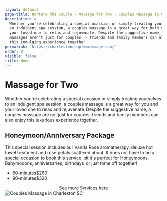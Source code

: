 ```yaml
---
layout: default
page-title: Nurture the Couple - Massage for Two - Couples Massage in Charleston SC
description: >-
  Whether you're celebrating a special ocassion or simply treating yourself to
  an indulgent spa session, a couples massage is a great way for both you and
  your loved one to relax and rejuvenate. Despite the suggestive name, couples
  massages aren't just for couples -- friends and family members can also enjoy
  this indulging experience together.
permalink: 'https://charlestoncouplesmassage.com/'
order: 0
visible: false
title: Home
---
```

# Massage for Two

Whether you're celebrating a special occasion or simply treating yourselves to an indulgent spa session, a couples massage is a great way for you and your loved one to relax and rejuvenate.  Despite the suggestive name, a couples massage are not just for couples: friends and family members can also enjoy this luxurious experience together.



## Honeymoon/Anniversary Package

This special session includes our Vanilla Rose aromatherapy, deluxe hot towel treatment and rose petals scattered about.  It does not have to be a special occasion to book this service, bit it's perfect for Honeymoons, Babymooons, anniversaries, birthdays, or just tome off together!

<ul class="dotted-list">

<li><span>60-minutes</span><span>$260</span></li>

<li><span>90-minutes</span><span>$320</span></li>

</ul>

<center><a href="https://charlestoncouplesmassage.com/services/">See more Services here</a></center>

<img src="https://raw.githubusercontent.com/nurturemassage/nurture-the-couple/master/assets/images/couples_massage_charleston_sc.jpg" alt="Couples Massage in Charleston SC">
